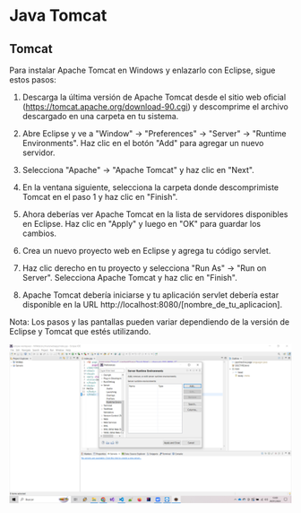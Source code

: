 # Java Tomcat #

## Tomcat ##

Para instalar Apache Tomcat en Windows y enlazarlo con Eclipse, sigue estos pasos:

1.    Descarga la última versión de Apache Tomcat desde el sitio web oficial (https://tomcat.apache.org/download-90.cgi) y descomprime el archivo descargado en una carpeta en tu sistema.

1.    Abre Eclipse y ve a "Window" -> "Preferences" -> "Server" -> "Runtime Environments". Haz clic en el botón "Add" para agregar un nuevo servidor.

1.    Selecciona "Apache" -> "Apache Tomcat" y haz clic en "Next".

1.    En la ventana siguiente, selecciona la carpeta donde descomprimiste Tomcat en el paso 1 y haz clic en "Finish".

1.    Ahora deberías ver Apache Tomcat en la lista de servidores disponibles en Eclipse. Haz clic en "Apply" y luego en "OK" para guardar los cambios.

1.    Crea un nuevo proyecto web en Eclipse y agrega tu código servlet.

1.    Haz clic derecho en tu proyecto y selecciona "Run As" -> "Run on Server". Selecciona Apache Tomcat y haz clic en "Finish".

1.    Apache Tomcat debería iniciarse y tu aplicación servlet debería estar disponible en la URL http://localhost:8080/[nombre_de_tu_aplicacion].

Nota: Los pasos y las pantallas pueden variar dependiendo de la versión de Eclipse y Tomcat que estés utilizando.

<img src='../assets/img/tomcat01.png' />